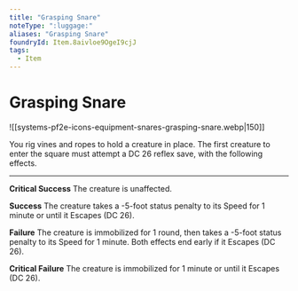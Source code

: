 ```yaml
---
title: "Grasping Snare"
noteType: ":luggage:"
aliases: "Grasping Snare"
foundryId: Item.8aivloe9OgeI9cjJ
tags:
  - Item
---
```


# Grasping Snare
![[systems-pf2e-icons-equipment-snares-grasping-snare.webp|150]]

You rig vines and ropes to hold a creature in place. The first creature to enter the square must attempt a DC 26 reflex save, with the following effects.

* * *

**Critical Success** The creature is unaffected.

**Success** The creature takes a -5-foot status penalty to its Speed for 1 minute or until it Escapes (DC 26).

**Failure** The creature is immobilized for 1 round, then takes a -5-foot status penalty to its Speed for 1 minute. Both effects end early if it Escapes (DC 26).

**Critical Failure** The creature is immobilized for 1 minute or until it Escapes (DC 26).

